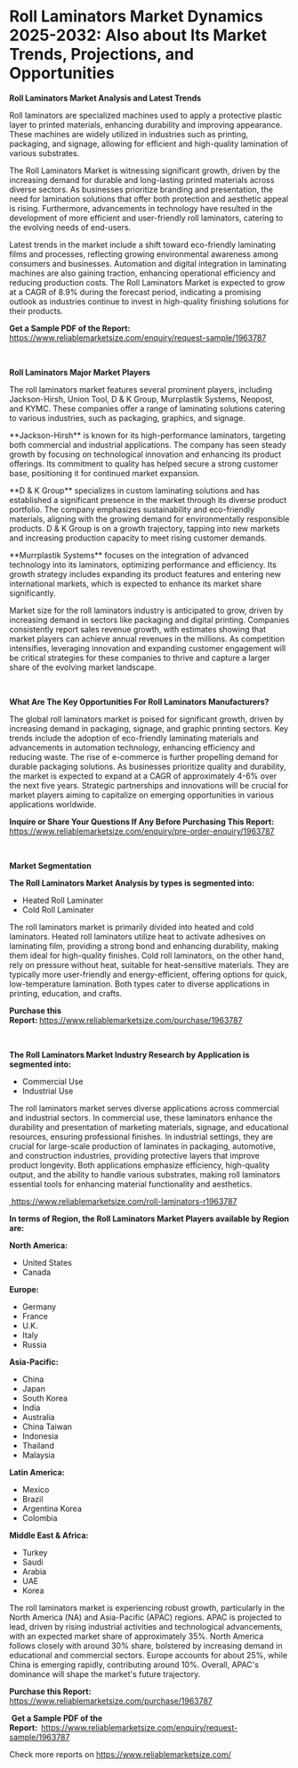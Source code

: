 <p><h1>Roll Laminators Market Dynamics 2025-2032: Also about Its Market Trends, Projections, and Opportunities</h1></p><p><strong>Roll Laminators Market Analysis and Latest Trends</strong></p>
<p><p>Roll laminators are specialized machines used to apply a protective plastic layer to printed materials, enhancing durability and improving appearance. These machines are widely utilized in industries such as printing, packaging, and signage, allowing for efficient and high-quality lamination of various substrates.</p><p>The Roll Laminators Market is witnessing significant growth, driven by the increasing demand for durable and long-lasting printed materials across diverse sectors. As businesses prioritize branding and presentation, the need for lamination solutions that offer both protection and aesthetic appeal is rising. Furthermore, advancements in technology have resulted in the development of more efficient and user-friendly roll laminators, catering to the evolving needs of end-users.</p><p>Latest trends in the market include a shift toward eco-friendly laminating films and processes, reflecting growing environmental awareness among consumers and businesses. Automation and digital integration in laminating machines are also gaining traction, enhancing operational efficiency and reducing production costs. The Roll Laminators Market is expected to grow at a CAGR of 8.9% during the forecast period, indicating a promising outlook as industries continue to invest in high-quality finishing solutions for their products.</p></p>
<p><strong>Get a Sample PDF of the Report:&nbsp;</strong> <a href="https://www.reliablemarketsize.com/enquiry/request-sample/1963787?utm_campaign=2334&utm_medium=2&utm_source=Github&utm_content=ia&utm_term=10042025&utm_id=roll-laminators">https://www.reliablemarketsize.com/enquiry/request-sample/1963787</a></p>
<p>&nbsp;</p>
<p><strong>Roll Laminators Major Market Players</strong></p>
<p><p>The roll laminators market features several prominent players, including Jackson-Hirsh, Union Tool, D & K Group, Murrplastik Systems, Neopost, and KYMC. These companies offer a range of laminating solutions catering to various industries, such as packaging, graphics, and signage.</p><p>**Jackson-Hirsh** is known for its high-performance laminators, targeting both commercial and industrial applications. The company has seen steady growth by focusing on technological innovation and enhancing its product offerings. Its commitment to quality has helped secure a strong customer base, positioning it for continued market expansion.</p><p>**D & K Group** specializes in custom laminating solutions and has established a significant presence in the market through its diverse product portfolio. The company emphasizes sustainability and eco-friendly materials, aligning with the growing demand for environmentally responsible products. D & K Group is on a growth trajectory, tapping into new markets and increasing production capacity to meet rising customer demands.</p><p>**Murrplastik Systems** focuses on the integration of advanced technology into its laminators, optimizing performance and efficiency. Its growth strategy includes expanding its product features and entering new international markets, which is expected to enhance its market share significantly.</p><p>Market size for the roll laminators industry is anticipated to grow, driven by increasing demand in sectors like packaging and digital printing. Companies consistently report sales revenue growth, with estimates showing that market players can achieve annual revenues in the millions. As competition intensifies, leveraging innovation and expanding customer engagement will be critical strategies for these companies to thrive and capture a larger share of the evolving market landscape.</p></p>
<p>&nbsp;</p>
<p><strong>What Are The Key Opportunities For Roll Laminators Manufacturers?</strong></p>
<p><p>The global roll laminators market is poised for significant growth, driven by increasing demand in packaging, signage, and graphic printing sectors. Key trends include the adoption of eco-friendly laminating materials and advancements in automation technology, enhancing efficiency and reducing waste. The rise of e-commerce is further propelling demand for durable packaging solutions. As businesses prioritize quality and durability, the market is expected to expand at a CAGR of approximately 4-6% over the next five years. Strategic partnerships and innovations will be crucial for market players aiming to capitalize on emerging opportunities in various applications worldwide.</p></p>
<p><strong>Inquire or Share Your Questions If Any Before Purchasing This Report:</strong> <a href="https://www.reliablemarketsize.com/enquiry/pre-order-enquiry/1963787?utm_campaign=2334&utm_medium=2&utm_source=Github&utm_content=ia&utm_term=10042025&utm_id=roll-laminators">https://www.reliablemarketsize.com/enquiry/pre-order-enquiry/1963787</a></p>
<p>&nbsp;</p>
<p><strong>Market Segmentation</strong></p>
<p><strong>The Roll Laminators Market Analysis by types is segmented into:</strong></p>
<p><ul><li>Heated Roll Laminater</li><li>Cold Roll Laminater</li></ul></p>
<p><p>The roll laminators market is primarily divided into heated and cold laminators. Heated roll laminators utilize heat to activate adhesives on laminating film, providing a strong bond and enhancing durability, making them ideal for high-quality finishes. Cold roll laminators, on the other hand, rely on pressure without heat, suitable for heat-sensitive materials. They are typically more user-friendly and energy-efficient, offering options for quick, low-temperature lamination. Both types cater to diverse applications in printing, education, and crafts.</p></p>
<p><strong>Purchase this Report:&nbsp;</strong><a href="https://www.reliablemarketsize.com/purchase/1963787?utm_campaign=2334&utm_medium=2&utm_source=Github&utm_content=ia&utm_term=10042025&utm_id=roll-laminators">https://www.reliablemarketsize.com/purchase/1963787</a></p>
<p>&nbsp;</p>
<p><strong>The Roll Laminators Market Industry Research by Application is segmented into:</strong></p>
<p><ul><li>Commercial Use</li><li>Industrial Use</li></ul></p>
<p><p>The roll laminators market serves diverse applications across commercial and industrial sectors. In commercial use, these laminators enhance the durability and presentation of marketing materials, signage, and educational resources, ensuring professional finishes. In industrial settings, they are crucial for large-scale production of laminates in packaging, automotive, and construction industries, providing protective layers that improve product longevity. Both applications emphasize efficiency, high-quality output, and the ability to handle various substrates, making roll laminators essential tools for enhancing material functionality and aesthetics.</p></p>
<p><a href="https://www.reliablemarketsize.com/roll-laminators-r1963787?utm_campaign=2334&utm_medium=2&utm_source=Github&utm_content=ia&utm_term=10042025&utm_id=roll-laminators">&nbsp;https://www.reliablemarketsize.com/roll-laminators-r1963787</a></p>
<p><strong>In terms of Region, the Roll Laminators Market Players available by Region are:</strong></p>
<p>
    <p> <strong> North America: </strong>
        <ul>
            <li>United States</li>
            <li>Canada</li>
        </ul>
        </p> 
    <p> <strong> Europe: </strong>
        <ul>
            <li>Germany</li>
            <li>France</li>
            <li>U.K.</li>
            <li>Italy</li>
            <li>Russia</li>
        </ul>
        </p> 
    <p> <strong> Asia-Pacific: </strong>
        <ul>
            <li>China</li>
            <li>Japan</li>
            <li>South Korea</li>
            <li>India</li>
            <li>Australia</li>
            <li>China Taiwan</li>
            <li>Indonesia</li>
            <li>Thailand</li>
            <li>Malaysia</li>
        </ul>
        </p> 
    <p> <strong> Latin America: </strong>
        <ul>
            <li>Mexico</li>
            <li>Brazil</li>
            <li>Argentina Korea</li>
            <li>Colombia</li>
        </ul>
        </p> 
    <p> <strong> Middle East & Africa: </strong>
        <ul>
            <li>Turkey</li>
            <li>Saudi</li>
            <li>Arabia</li>
            <li>UAE</li>
            <li>Korea</li>
        </ul>
    </p>
    </p>
<p><p>The roll laminators market is experiencing robust growth, particularly in the North America (NA) and Asia-Pacific (APAC) regions. APAC is projected to lead, driven by rising industrial activities and technological advancements, with an expected market share of approximately 35%. North America follows closely with around 30% share, bolstered by increasing demand in educational and commercial sectors. Europe accounts for about 25%, while China is emerging rapidly, contributing around 10%. Overall, APAC's dominance will shape the market's future trajectory.</p></p>
<p><strong>Purchase this Report: </strong><a href="https://www.reliablemarketsize.com/purchase/1963787?utm_campaign=2334&utm_medium=2&utm_source=Github&utm_content=ia&utm_term=10042025&utm_id=roll-laminators">https://www.reliablemarketsize.com/purchase/1963787</a></p>
<p>&nbsp;<strong>Get a Sample PDF of the Report:&nbsp;&nbsp;</strong><a href="https://www.reliablemarketsize.com/enquiry/request-sample/1963787?utm_campaign=2334&utm_medium=2&utm_source=Github&utm_content=ia&utm_term=10042025&utm_id=roll-laminators">https://www.reliablemarketsize.com/enquiry/request-sample/1963787</a></p>
<p><strong></strong></p>
<p>Check more reports on <a href="https://www.reliablemarketsize.com/?utm_campaign=2334&utm_medium=2&utm_source=Github&utm_content=ia&utm_term=10042025&utm_id=roll-laminators">https://www.reliablemarketsize.com/</a></p>
